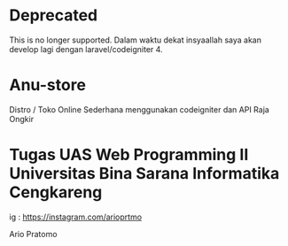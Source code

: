 # Deprecated
This is no longer supported. Dalam waktu dekat insyaallah saya akan develop lagi dengan laravel/codeigniter 4.

# Anu-store 
Distro / Toko Online Sederhana menggunakan codeigniter dan API Raja Ongkir

# Tugas UAS Web Programming II Universitas Bina Sarana Informatika Cengkareng

ig : https://instagram.com/arioprtmo


Ario Pratomo

